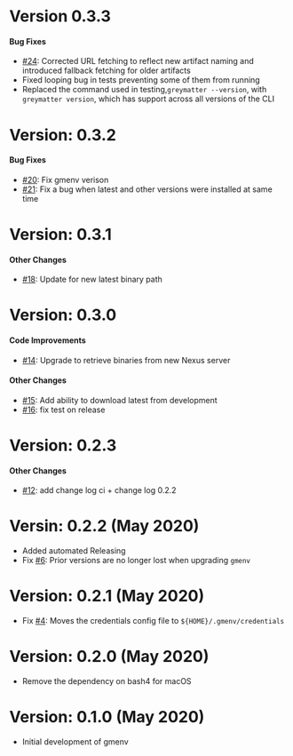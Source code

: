 # Version 0.3.3


#### Bug Fixes
* [#24](https://github.com/greymatter-io/gmenv/pull/25): Corrected URL fetching to reflect new artifact naming and introduced fallback fetching for older artifacts
* Fixed looping bug in tests preventing some of them from running
* Replaced the command used in testing,`greymatter --version`, with `greymatter version`, which has support across all versions of the CLI

# Version: 0.3.2


#### Bug Fixes

* [#20](https://github.com/greymatter-io/gmenv/pull/20): Fix gmenv verison
* [#21](https://github.com/greymatter-io/gmenv/pull/21): Fix a bug when latest and other versions were installed at same time


# Version: 0.3.1


#### Other Changes

* [#18](https://github.com/greymatter-io/gmenv/pull/18): Update for new latest binary path


# Version: 0.3.0


#### Code Improvements


* [#14](https://github.com/greymatter-io/gmenv/pull/14): Upgrade to retrieve binaries from new Nexus server

#### Other Changes

* [#15](https://github.com/greymatter-io/gmenv/pull/15): Add ability to download latest from development
* [#16](https://github.com/greymatter-io/gmenv/pull/16): fix test on release


# Version: 0.2.3


#### Other Changes

* [#12](https://github.com/greymatter-io/gmenv/pull/12): add change log ci + change log 0.2.2



# Versin: 0.2.2 (May 2020)

* Added automated Releasing
* Fix [#6](https://github.com/greymatter-io/gmenv/issues/6): Prior versions are no longer lost when upgrading `gmenv` 

# Version: 0.2.1 (May 2020)

* Fix [#4](https://github.com/greymatter-io/gmenv/issues/4): Moves the credentials config file to `${HOME}/.gmenv/credentials`

# Version: 0.2.0 (May 2020)

* Remove the dependency on bash4 for macOS

# Version: 0.1.0 (May 2020)

* Initial development of gmenv

